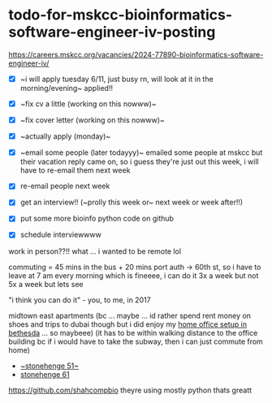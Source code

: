 # todo-for-mskcc-bioinformatics-software-engineer-iv-posting

https://careers.mskcc.org/vacancies/2024-77890-bioinformatics-software-engineer-iv/

- [x] ~i will apply tuesday 6/11, just busy rn, will look at it in the morning/evening~ applied!!

- [x] ~fix cv a little (working on this nowww)~
- [x] ~fix cover letter (working on this nowww)~
- [x] ~actually apply (monday)~
- [x] ~email some people (later todayyy)~ emailed some people at mskcc but their vacation reply came on, so i guess they're just out this week, i will have to re-email them next week
- [x] re-email people next week
- [x] get an interview!! (~prolly this week or~ next week or week after!!)
- [x] put some more bioinfo python code on github
- [x] schedule interviewwww

work in person??!! what ... i wanted to be remote lol

commuting = 45 mins in the bus + 20 mins port auth -> 60th st, so i have to leave at 7 am every morning which is fineeee, i can do it 3x a week but not 5x a week but lets see

"i think you can do it" - you, to me, in 2017

midtown east apartments (bc ... maybe ... id rather spend rent money on shoes and trips to dubai though but i did enjoy my [home office setup in bethesda](https://www.herlog.com/content/images/size/w1600/2023/12/bethesda-2019.png) ... so maybeee) (it has to be within walking distance to the office building bc if i would have to take the subway, then i can just commute from home)

* [~stonehenge 51~](https://www.apartments.com/stonehenge-51-new-york-ny/63rrn5r/)
* [stonehenge 61](https://www.stonehengenyc.com/buildings/stonehenge-61)

https://github.com/shahcompbio theyre using mostly python thats greatt
